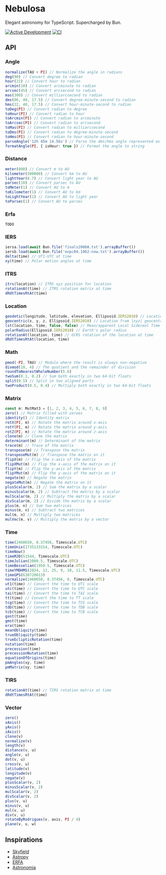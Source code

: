# Nebulosa

Elegant astronomy for TypeScript. Supercharged by Bun.

[![Active Development](https://img.shields.io/badge/Maintenance%20Level-Actively%20Developed-brightgreen.svg)](https://gist.github.com/cheerfulstoic/d107229326a01ff0f333a1d3476e068d)
[![CI](https://github.com/tiagohm/nebulosa.ts/actions/workflows/ci.yml/badge.svg?event=workflow_dispatch)](https://github.com/tiagohm/nebulosa.ts/actions/workflows/ci.yml)

## API

### Angle

```ts
normalize(TAU + PI) // Normalize the angle in radians
deg(90) // Convert degree to radian
hour(22) // Convert hour to radian
arcmin(10) // Convert arcminute to radian
arcsec(45) // Convert arcsecond to radian
mas(300) // Convert milliarcsecond to radian
dms(86, 40, 17.5) // Convert degree-minute-second to radian
hms(22, 40, 17.5) // Convert hour-minute-second to radian
toDeg(PI) // Convert radian to degree
toHour(PI) // Convert radian to hour
toArcmin(PI) // Convert radian to arcminute
toArcsec(PI) // Convert radian to arcsecond
toMas(PI) // Convert radian to milliarcsecond
toDms(PI) // Convert radian to degree-minute-second
toHms(PI) // Convert radian to hour-minute-second
parseAngle('12h 45m 14.56s') // Parse the dms/hms angle represented as string
formatAngle(PI, { isHour: true }) // Format the angle to string
```

### Distance

```ts
meter(800) // Convert m to AU
kilometer(300000) // Convert km to AU
lightYear(8.7) // Convert light year to AU
parsec(10) // Convert parsec to AU
toMeter(1) // Convert AU to m
toKilometer(1) // Convert AU to km
toLightYear(1) // Convert AU to light year
toParsec(1) // Convert AU to parsec
```

### Erfa

```
TODO
```

### IERS

```ts
iersa.load(await Bun.file('finals2000A.txt').arrayBuffer())
iersb.load(await Bun.file('eopc04.1962-now.txt').arrayBuffer())
delta(time) // UT1-UTC at time
xy(time) // Polar motion angles at time
```

### ITRS

```ts
itrs(location) // ITRS xyz position for location
rotationAt(time) // ITRS rotation matrix at time
dRdtTimesRtAt(time)
```

### Location

```ts
geodetic(longitude, latitude, elevation, Ellipsoid.IERS2010) // Location from longitude, latitude, elevation and ellipsoid form
geocentric(x, y, z, Ellipsoid.IERS2010) // Location from |xyz| geocentric coordinates and ellipsoid form
lst(location, time, false, false) // Mean/apparent Local Sidereal Time
polarRadius(Ellipsoid.IERS2010) // Earth's polar radius
rotationAt(location, time) // GCRS rotation of the location at time
dRdtTimesRtAt(location, time)
```

### Math

```ts
pmod(-PI, TAU) // Modulo where the result is always non-negative
divmod(10, 4) // The quotient and the remainder of division
roundToNearestWholeNumber(5.6)
twoSum(0.1, 0.2) // Sum both exactly in two 64-bit floats
split(0.5) // Split in two aligned parts
twoProduct(0.5, 0.4) // Multiply both exactly in two 64-bit floats
```

### Matrix

```ts
const m: MutMat3 = [1, 2, 3, 4, 5, 6, 7, 8, 9]
zero() // Matrix filled with zeroes
identity() // Identity matrix
rotX(PI, m) // Rotate the matrix around x-axis
rotY(PI, m) // Rotate the matrix around y-axis
rotZ(PI, m) // Rotate the matrix around z-axis
clone(m) // Clone the matrix
determinant(m) // Determinant of the matrix
trace(m) // Trace of the matrix
transpose(m) // Transpose the matrix
transposeMut(m) // Transpose the matrix on it
flipX(m) // Flip the x-axis of the matrix
flipXMut(m) // Flip the x-axis of the matrix on it
flipY(m) // Flip the y-axis of the matrix
flipYMut(m) // Flip the y-axis of the matrix on it
negate(m) // Negate the matrix
negateMut(m) // Negate the matrix on it
plusScalar(m, 2) // Sum the matrix by a scalar
minusScalar(m, 2) // Subtract the matrix by a scalar
mulScalar(m, 2) // Multiply the matrix by a scalar
divScalar(m, 2) // Divide the matrix by a scalar
plus(m, n) // Sum two matrices
minus(m, n) // Subtract two matrices
mul(m, n) // Multiply two matrices
mulVec(m, v) // Multiply the matrix by a vector
```

### Time

```ts
time(2460650, 0.37456, Timescale.UTC)
timeUnix(1735133314, Timescale.UTC)
timeNow()
timeMJD(51544, Timescale.UTC)
timeJulian(2000.5, Timescale.UTC)
timeBesselian(1950.5, Timescale.UTC)
timeYMDHMS(2024, 12, 25, 9, 10, 11.5, Timescale.UTC)
timeGPS(630720013)
normalize(2460650, 8.37456, 0, Timescale.UTC)
ut1(time) // Convert the time to UT1 scale
utc(time) // Convert the time to UTC scale
tai(time) // Convert the time to TAI scale
tt(time) // Convert the time to TT scale
tcg(time) // Convert the time to TCG scale
tdb(time) // Convert the time to TDB scale
tcb(time) // Convert the time to TCB scale
gast(time)
gmst(time)
era(time)
meanObliquity(time)
trueObliquity(time)
trueEclipticRotation(time)
nutation(time)
precession(time)
precessionNutation(time)
equationOfOrigins(time)
pmAngles(xy, time)
pmMatrix(xy, time)
```

### TIRS

```ts
rotationAt(time) // TIRS rotation matrix at time
dRdtTimesRtAt(time)
```

### Vector

```ts
zero()
xAxis()
yAxis()
zAxis()
clone(v)
normalize(v)
length(v)
distance(v, u)
angle(v, u)
dot(v, u)
cross(v, u)
latitude(v)
longitude(v)
negate(v)
plusScalar(v, 2)
minusScalar(v, 2)
mulScalar(v, 2)
divScalar(v, 2)
plus(v, u)
minus(v, u)
mul(v, u)
div(v, u)
rotateByRodrigues(v, axis, PI / 4)
plane(v, u, w)
```

## Inspirations

- [Skyfield](https://github.com/skyfielders/python-skyfield)
- [Astropy](https://github.com/astropy/astropy)
- [ERFA](https://github.com/liberfa/erfa)
- [Astronomia](https://github.com/commenthol/astronomia)
